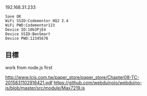 192.168.31.233

```
Save OK
WiFi SSID:Codementor HQ2 2.4
WiFi PWD:Codementor123
Device ID:10b3PjE4
Device SSID:BenSmart
Device PWD:12345678
```

## 目標
work from node.js first

http://www.lcis.com.tw/paper_store/paper_store/Chapter08-TC-2015831102916421.pdf
https://github.com/webduinoio/webduino-js/blob/master/src/module/Max7219.js